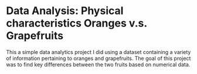 # Data Analysis: Physical characteristics Oranges v.s. Grapefruits

This a simple data analytics project I did using a dataset containing a variety of information pertaining to oranges and grapefruits. The goal of this project was to find key differences between the two fruits based on numerical data.  
